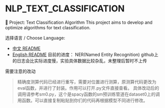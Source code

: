 # NLP_TEXT_CLASSIFICATION
📌 Project: Text Classification Algorithm This project aims to develop and optimize algorithms for text classification.

选择语言 / Choose Language:
- [中文 README](./Readme/README_zh.md)
- [English README](./Readme/README_en.md)
目前的进度：
NER(Named Entity Recognition)
github上的日志会比实际进度慢，实验具体数据比较杂乱，未整理后暂时不上传

需要注意的改动
>精确度测算代码已经进行重写，需要对位置进行测算，原测算代码更改为eval函数，并进行了封装。作用可以打开.py文件直接查看。
>具体改动后的调用请参考sm0.py，这个是spacy函数的sm预训练管道在dataset0上的调用函数。可以直接复制粘贴到你们的代码再根据模型不同进行修改。
